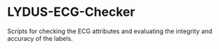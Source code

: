 # LYDUS-ECG-Checker
 Scripts for checking the ECG attributes and evaluating the integrity and accuracy of the labels.
